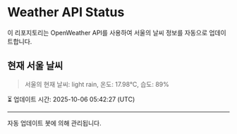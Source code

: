 
# Weather API Status

이 리포지토리는 OpenWeather API를 사용하여 서울의 날씨 정보를 자동으로 업데이트합니다.

## 현재 서울 날씨
> 서울의 현재 날씨: light rain, 온도: 17.98°C, 습도: 89%

⏳ 업데이트 시간: 2025-10-06 05:42:27 (UTC)

---
자동 업데이트 봇에 의해 관리됩니다.

